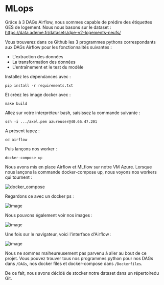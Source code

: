 # MLops

Grâce à 3 DAGs Airflow, nous sommes capable de prédire des étiquettes GES de logement.
Nous nous basons sur le dataset : https://data.ademe.fr/datasets/dpe-v2-logements-neufs/ 


Vous trouverez dans ce Github les 3 programmes pythons correspondants aux DAGs Airflow pour les fonctionnalités suivantes :
- L'extraction des données
- La transformation des données
- L'entraînement et le test du modèle

Installez les dépendances avec :

```pip install -r requirements.txt```

Et créez les image docker avec :

```make build```


Allez sur votre interpréteur bash, saisissez la commande suivante :

```ssh -i .../axel.pem azureuser@40.66.47.201```


A présent tapez :

```cd airflow```


Puis lançons nos worker :

```docker-compose up```

Nous avons mis en place Airflow et MLflow sur notre VM Azure. Lorsque nous lançons la commande docker-compose up, nous voyons nos workers qui tournent :


![docker_compose](https://github.com/axelToussenel/MLops/assets/91553182/182ff27c-b012-4d7e-9a49-75316ca84918)


Regardons ce avec un docker ps :


![image](https://github.com/axelToussenel/MLops/assets/91553182/9179ca95-b9e9-4a47-aac3-f48d39771319)


Nous pouvons également voir nos images :


![image](https://github.com/axelToussenel/MLops/assets/91553182/84ee8f31-f4c5-4a8d-be82-b7388582b33c)


Une fois sur le navigateur, voici l'interface d'Airflow :


![image](https://github.com/axelToussenel/MLops/assets/91553182/a4df8626-c3f1-4537-8741-f627a04305f9)


Nous ne sommes malheureusement pas parvenu à aller au bout de ce projet. Vous pouvez trouver tous nos programmes python pour nos DAGs dans ```/DAGs```, nos docker files et docker-compose dans ```/Dockerfiles```.

De ce fait, nous avons décidé de stocker notre dataset dans un répertoiredu Git.
